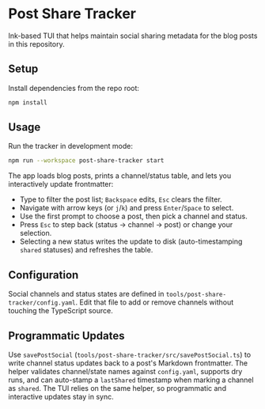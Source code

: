 # Post Share Tracker

Ink-based TUI that helps maintain social sharing metadata for the blog posts in this repository.

## Setup

Install dependencies from the repo root:

```sh
npm install
```

## Usage

Run the tracker in development mode:

```sh
npm run --workspace post-share-tracker start
```

The app loads blog posts, prints a channel/status table, and lets you interactively update frontmatter:
- Type to filter the post list; `Backspace` edits, `Esc` clears the filter.
- Navigate with arrow keys (or `j`/`k`) and press `Enter`/`Space` to select.
- Use the first prompt to choose a post, then pick a channel and status.
- Press `Esc` to step back (status → channel → post) or change your selection.
- Selecting a new status writes the update to disk (auto-timestamping `shared` statuses) and refreshes the table.

## Configuration

Social channels and status states are defined in `tools/post-share-tracker/config.yaml`. Edit that file to add or remove channels without touching the TypeScript source.

## Programmatic Updates

Use `savePostSocial` (`tools/post-share-tracker/src/savePostSocial.ts`) to write channel status updates back to a post's Markdown frontmatter. The helper validates channel/state names against `config.yaml`, supports dry runs, and can auto-stamp a `lastShared` timestamp when marking a channel as `shared`. The TUI relies on the same helper, so programmatic and interactive updates stay in sync.

